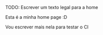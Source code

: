 TODO: Escrever um texto legal para a home

Esta é a minha home page :D

Vou escrever mais nela para testar o CI